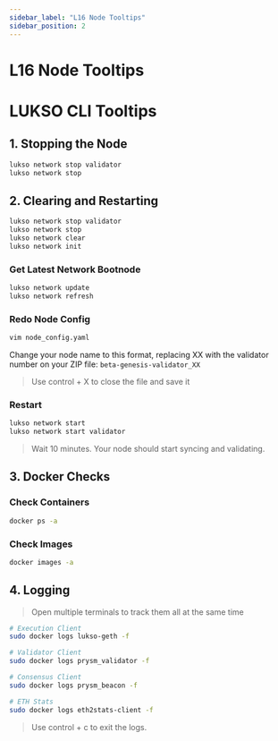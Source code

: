 ```yaml
---
sidebar_label: "L16 Node Tooltips"
sidebar_position: 2
---
```


# L16 Node Tooltips

# LUKSO CLI Tooltips

## 1. Stopping the Node

```bash
lukso network stop validator
lukso network stop
```

## 2. Clearing and Restarting

```bash
lukso network stop validator
lukso network stop
lukso network clear
lukso network init
```

### Get Latest Network Bootnode

```bash
lukso network update
lukso network refresh
```

### Redo Node Config

```bash
vim node_config.yaml
```

Change your node name to this format, replacing XX with the validator number on your ZIP file: `beta-genesis-validator_XX`

> Use control + X to close the file and save it

### Restart

```bash
lukso network start
lukso network start validator
```

> Wait 10 minutes. Your node should start syncing and validating.

## 3. Docker Checks

### Check Containers

```bash
docker ps -a
```

### Check Images

```bash
docker images -a
```

## 4. Logging

> Open multiple terminals to track them all at the same time

```bash
# Execution Client
sudo docker logs lukso-geth -f

# Validator Client
sudo docker logs prysm_validator -f

# Consensus Client
sudo docker logs prysm_beacon -f

# ETH Stats
sudo docker logs eth2stats-client -f
```

> Use control + c to exit the logs.
